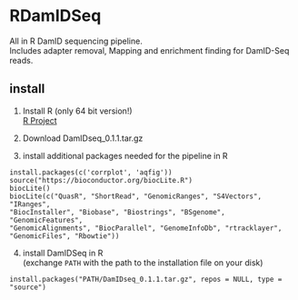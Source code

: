 # RDamIDSeq
All in R DamID sequencing pipeline.  
Includes adapter removal, Mapping and enrichment finding for DamID-Seq reads.

install
-------

1) Install R (only 64 bit version!)  
[R Project](https://www.r-project.org/ "The R Project for Statistical Computing")


2) Download DamIDseq_0.1.1.tar.gz

3) install additional packages needed for the pipeline in R   

`install.packages(c('corrplot', 'aqfig'))`  
`source("https://bioconductor.org/biocLite.R")`  
`biocLite()`  
`biocLite(c("QuasR", "ShortRead", "GenomicRanges", "S4Vectors", "IRanges",`   
`"BiocInstaller", "Biobase", "Biostrings", "BSgenome", "GenomicFeatures", `    
`"GenomicAlignments", "BiocParallel", "GenomeInfoDb", "rtracklayer", `    
`"GenomicFiles", "Rbowtie"))`  

4) install DamIDSeq in R   
(exchange `PATH` with the path to the installation file on your disk)  

`install.packages("PATH/DamIDseq_0.1.1.tar.gz", repos = NULL, type = "source")`  




